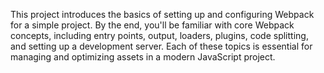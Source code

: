 This project introduces the basics of setting up and configuring Webpack for a simple project. By the end, you'll be familiar with core Webpack concepts, including entry points, output, loaders, plugins, code splitting, and setting up a development server. Each of these topics is essential for managing and optimizing assets in a modern JavaScript project.
